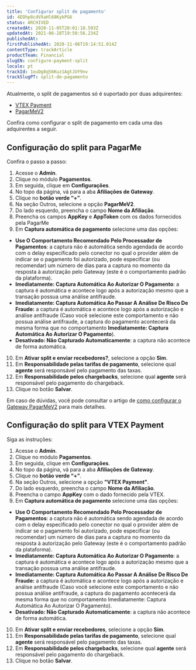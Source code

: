 ```yaml
---
title: 'Configurar split de pagamento'
id: 4EOhp8cdVXaHl68KykPG6
status: ARCHIVED
createdAt: 2020-11-05T20:01:18.593Z
updatedAt: 2021-06-28T19:50:56.234Z
publishedAt: 
firstPublishedAt: 2020-11-06T19:14:51.014Z
contentType: trackArticle
productTeam: Financial
slugEN: configure-payment-split
locale: pt
trackId: 1ouDg8q56Kuz1AgtJUY9nv
trackSlugPT: split-de-pagamento
---
```


Atualmente, o split de pagamentos só é suportado por duas adquirentes:

- [VTEX Payment](https://help.vtex.com/pt/tracks/vtex-payment--7iCCIoIZFmd9OabU6QlmXu/1lZWKCGdy7xpYjukTLfFJL "VTEX Payment")
- [PagarMeV2](https://help.vtex.com/pt/tutorial/configurar-gateway-pagarmev2--5TugxXNMOs0Ocyg4uqussM?&utm_source=autocomplete "PagarMeV2")

Confira como configurar o split de pagamento em cada uma das adquirentes a seguir.

## Configuração do split para PagarMe
 Confira o passo a passo:

1. Acesse o __Admin__.
2. Clique no módulo __Pagamentos__.
3. Em seguida, clique em __Configurações__.
4. No topo da página, vá para a aba __Afiliações de Gateway__.
5. Clique no __botão verde “+”__.
6. Na seção Outros, selecione a opção __PagarMeV2__. 
7. Do lado esquerdo, preencha o campo __Nome da Afiliação__.
8. Preencha os campos __AppKey__ e __AppToken__ com os dados fornecidos pela PagarMe
9. Em **Captura automática de pagamento** selecione uma das opções:
  - __Use O Comportamento Recomendado Pelo Processador de Pagamentos__: a captura não é automática sendo agendada de acordo com o delay especificado pelo conector no qual o provider além de indicar se o pagamento foi autorizado, pode especificar (ou recomendar) um número de dias para a captura no momento da resposta à autorização pelo Gateway (este é o comportamento padrão da plataforma).
  - __Imediatamente: Captura Automática Ao Autorizar O Pagamento__: a captura é automática e acontece logo após a autorização mesmo que a transação possua uma análise antifraude.
  - __Imediatamente: Captura Automática Ao Passar A Análise De Risco De Fraude:__ a captura é automática e acontece logo após a autorização e análise antifraude (Caso você selecione este comportamento e não possua análise antifraude, a captura do pagamento acontecerá da mesma forma que no comportamento __Imediatamente: Captura Automática Ao Autorizar O Pagamento__).
  - __Desativado: Não Capturado Automaticamente__: a captura não acontece de forma automática.
10. Em __Ativar split e enviar recebedores?__, selecione a opção __Sim__. 
11. Em __Responsabilidade pelas tarifas de pagamento__, selecione qual __agente__ será responsável pelo pagamento das taxas.
12. Em __Responsabilidade pelos chargebacks__, selecione qual __agente__ será responsável pelo pagamento do chargeback. 
13. Clique no botão __Salvar__.

Em caso de dúvidas, você pode consultar o artigo de [como configurar o Gateway PagarMeV2](https://help.vtex.com/pt/tutorial/configurar-gateway-pagarmev2--5TugxXNMOs0Ocyg4uqussM?&utm_source=autocomplete "como configurar o Gateway PagarMeV2") para mais detalhes. 

## Configuração do split para VTEX Payment 

Siga as instruções:

1. Acesse o __Admin__.
2. Clique no módulo __Pagamentos__.
3. Em seguida, clique em __Configurações__.
4. No topo da página, vá para a aba __Afiliações de Gateway__.
5. Clique no __botão verde “+”__.
6. Na seção Outros, selecione a opção __"VTEX Payment"__.
7. Do lado esquerdo, preencha o campo __Nome da Afiliação__.
8. Preencha o campo __AppKey__ com o dado fornecido pela VTEX. 
9. Em **Captura automática de pagamento** selecione uma das opções:
  - __Use O Comportamento Recomendado Pelo Processador de Pagamentos__: a captura não é automática sendo agendada de acordo com o delay especificado pelo conector no qual o provider além de indicar se o pagamento foi autorizado, pode especificar (ou recomendar) um número de dias para a captura no momento da resposta à autorização pelo Gateway (este é o comportamento padrão da plataforma).
  - __Imediatamente: Captura Automática Ao Autorizar O Pagamento__: a captura é automática e acontece logo após a autorização mesmo que a transação possua uma análise antifraude.
  - __Imediatamente: Captura Automática Ao Passar A Análise De Risco De Fraude:__ a captura é automática e acontece logo após a autorização e análise antifraude (Caso você selecione este comportamento e não possua análise antifraude, a captura do pagamento acontecerá da mesma forma que no comportamento Imediatamente: Captura Automática Ao Autorizar O Pagamento).
  - __Desativado: Não Capturado Automaticamente__: a  captura não acontece de forma automática.
10. Em __Ativar split e enviar recebedores__, selecione a opção __Sim__.
11. Em __Responsabilidade pelas tarifas de pagamento__, selecione qual __agente__ será responsável pelo pagamento das taxas.
12. Em __Responsabilidade pelos chargebacks__, selecione qual __agente__ será responsável pelo pagamento do chargeback.
13. Clique no botão __Salvar__.
